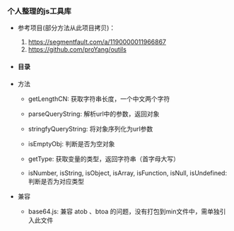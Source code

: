 ### 个人整理的js工具库

- 参考项目(部分方法从此项目拷贝)：
  1. https://segmentfault.com/a/1190000011966867
  2. https://github.com/proYang/outils

- #### 目录

- 方法
  - getLengthCN: 获取字符串长度，一个中文两个字符

  - parseQueryString: 解析url中的参数，返回对象
  - stringfyQueryString: 将对象序列化为url参数

  - isEmptyObj: 判断是否为空对象

  - getType: 获取变量的类型，返回字符串（首字母大写）
  - isNumber, isString, isObject, isArray, isFunction, isNull, isUndefined: 判断是否为对应类型

- 兼容
  - base64.js: 兼容 atob 、btoa 的问题，没有打包到min文件中，需单独引入此文件